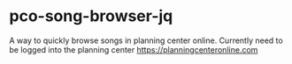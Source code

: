 # pco-song-browser-jq

A way to quickly browse songs in planning center online.
Currently need to be logged into the planning center
https://planningcenteronline.com
